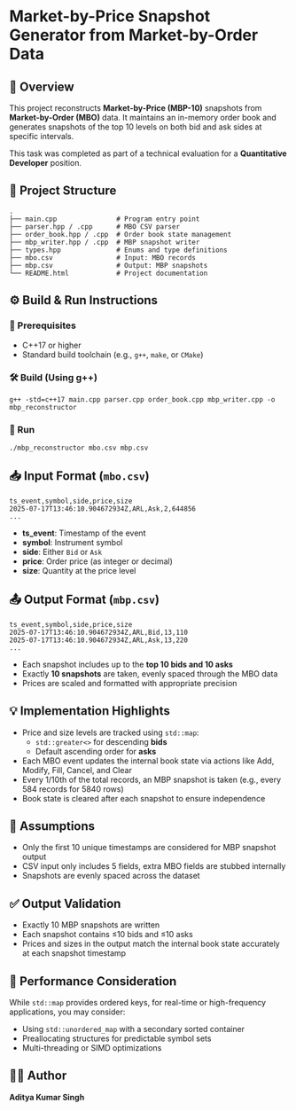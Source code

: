 <!DOCTYPE html>
<html lang="en">
<head>

</head>
<body>

<h1>Market-by-Price Snapshot Generator from Market-by-Order Data</h1>

<h2>📌 Overview</h2>
<p>
  This project reconstructs <strong>Market-by-Price (MBP-10)</strong> snapshots from <strong>Market-by-Order (MBO)</strong> data.
  It maintains an in-memory order book and generates snapshots of the top 10 levels on both bid and ask sides at specific intervals.
</p>
<p>
  This task was completed as part of a technical evaluation for a <strong>Quantitative Developer</strong> position.
</p>

<h2>📁 Project Structure</h2>
<pre><code>.
├── main.cpp               # Program entry point
├── parser.hpp / .cpp      # MBO CSV parser
├── order_book.hpp / .cpp  # Order book state management
├── mbp_writer.hpp / .cpp  # MBP snapshot writer
├── types.hpp              # Enums and type definitions
├── mbo.csv                # Input: MBO records
├── mbp.csv                # Output: MBP snapshots
└── README.html            # Project documentation
</code></pre>

<h2>⚙️ Build & Run Instructions</h2>

<h3>🔧 Prerequisites</h3>
<ul>
  <li>C++17 or higher</li>
  <li>Standard build toolchain (e.g., <code>g++</code>, <code>make</code>, or <code>CMake</code>)</li>
</ul>

<h3>🛠️ Build (Using g++)</h3>
<pre><code>g++ -std=c++17 main.cpp parser.cpp order_book.cpp mbp_writer.cpp -o mbp_reconstructor</code></pre>

<h3>🚀 Run</h3>
<pre><code>./mbp_reconstructor mbo.csv mbp.csv</code></pre>

<h2>📥 Input Format (<code>mbo.csv</code>)</h2>
<pre><code>ts_event,symbol,side,price,size
2025-07-17T13:46:10.904672934Z,ARL,Ask,2,644856
...</code></pre>
<ul>
  <li><strong>ts_event</strong>: Timestamp of the event</li>
  <li><strong>symbol</strong>: Instrument symbol</li>
  <li><strong>side</strong>: Either <code>Bid</code> or <code>Ask</code></li>
  <li><strong>price</strong>: Order price (as integer or decimal)</li>
  <li><strong>size</strong>: Quantity at the price level</li>
</ul>

<h2>📤 Output Format (<code>mbp.csv</code>)</h2>
<pre><code>ts_event,symbol,side,price,size
2025-07-17T13:46:10.904672934Z,ARL,Bid,13,110
2025-07-17T13:46:10.904672934Z,ARL,Ask,13,220
...</code></pre>
<ul>
  <li>Each snapshot includes up to the <strong>top 10 bids and 10 asks</strong></li>
  <li>Exactly <strong>10 snapshots</strong> are taken, evenly spaced through the MBO data</li>
  <li>Prices are scaled and formatted with appropriate precision</li>
</ul>

<h2>💡 Implementation Highlights</h2>
<ul>
  <li>Price and size levels are tracked using <code>std::map</code>:
    <ul>
      <li><code>std::greater&lt;&gt;</code> for descending <strong>bids</strong></li>
      <li>Default ascending order for <strong>asks</strong></li>
    </ul>
  </li>
  <li>Each MBO event updates the internal book state via actions like Add, Modify, Fill, Cancel, and Clear</li>
  <li>Every 1/10th of the total records, an MBP snapshot is taken (e.g., every 584 records for 5840 rows)</li>
  <li>Book state is cleared after each snapshot to ensure independence</li>
</ul>

<h2>📌 Assumptions</h2>
<ul>
  <li>Only the first 10 unique timestamps are considered for MBP snapshot output</li>
  <li>CSV input only includes 5 fields, extra MBO fields are stubbed internally</li>
  <li>Snapshots are evenly spaced across the dataset</li>
</ul>

<h2>✅ Output Validation</h2>
<ul>
  <li>Exactly 10 MBP snapshots are written</li>
  <li>Each snapshot contains ≤10 bids and ≤10 asks</li>
  <li>Prices and sizes in the output match the internal book state accurately at each snapshot timestamp</li>
</ul>

<h2>🚀 Performance Consideration</h2>
<p>
  While <code>std::map</code> provides ordered keys, for real-time or high-frequency applications, you may consider:
</p>
<ul>
  <li>Using <code>std::unordered_map</code> with a secondary sorted container</li>
  <li>Preallocating structures for predictable symbol sets</li>
  <li>Multi-threading or SIMD optimizations</li>
</ul>

<h2>👨‍💻 Author</h2>
<p>
  <strong>Aditya Kumar Singh</strong><br>
</p>

</body>
</html>
